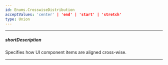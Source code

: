 ```yaml
---
id: Enums.CrosswiseDistribution
acceptValues: 'center' | 'end' | 'start' | 'stretch'
type: Union
---
```

---
##### shortDescription
Specifies how UI component items are aligned cross-wise.

---
